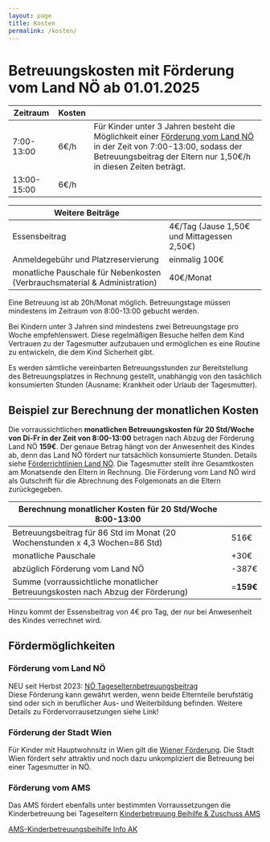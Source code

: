 ```yaml
---
layout: page
title: Kosten
permalink: /kosten/
---
```


# Betreuungskosten mit Förderung vom Land NÖ ab 01.01.2025

|Zeitraum      |Kosten  ||
| ----------- | ----------- |----|
| 7:00-13:00      | 6€/h       |Für Kinder unter 3 Jahren besteht die Möglichkeit einer  [Förderung vom Land NÖ](https://noe.gv.at/noe/Kinderbetreuung/RL_NOeTageselternBetreuBeitrag_Okt24_k1.pdf) in der Zeit von 7:00-13:00, sodass der Betreuungsbeitrag der Eltern nur 1,50€/h in diesen Zeiten beträgt.
| 13:00-15:00  | 6€/h       |



| Weitere Beiträge |  |
| ----------- | ----------- |
| Essensbeitrag | 4€/Tag (Jause 1,50€ und Mittagessen 2,50€) |
|Anmeldegebühr und Platzreservierung|einmalig 100€|
| monatliche Pauschale für Nebenkosten (Verbrauchsmaterial & Administration) | 40€/Monat |

Eine Betreuung ist ab 20h/Monat möglich. Betreuungstage müssen mindestens im Zeitraum von 8:00-13:00 gebucht werden.

Bei Kindern unter 3 Jahren sind mindestens zwei Betreuungstage pro Woche empfehlenswert. Diese regelmäßigen Besuche helfen dem Kind Vertrauen zu der Tagesmutter aufzubauen und ermöglichen es eine Routine zu entwickeln, die dem Kind Sicherheit gibt.

Es werden sämtliche vereinbarten Betreuungsstunden zur Bereitstellung des Betreuungsplatzes in Rechnung gestellt, unabhängig von den tasächlich konsumierten Stunden (Ausname: Krankheit oder Urlaub der Tagesmutter). 

## Beispiel zur Berechnung der monatlichen Kosten

Die vorraussichtlichen **monatlichen Betreuungskosten für 20 Std/Woche von Di-Fr in der Zeit von 8:00-13:00** betragen nach Abzug der Förderung Land NÖ **159€**. Der genaue Betrag hängt von der Anwesenheit des Kindes ab, denn das Land NÖ fördert nur tatsächlich konsumierte Stunden. Details siehe [Förderrichtlinien Land NÖ](https://www.noe.gv.at/noe/Kinderbetreuung/RL_NOe_Tageselternbetreuungsbeitrag.pdf).
Die Tagesmutter stellt ihre Gesamtkosten am Monatsende den Eltern in Rechnung. Die Förderung vom Land NÖ wird als Gutschrift für die Abrechnung des Folgemonats an die Eltern zurückgegeben.

| Berechnung monatlicher Kosten für 20 Std/Woche 8:00-13:00  |  |
|---|---|
| Betreuungsbeitrag für 86 Std im Monat (20 Wochenstunden x 4,3 Wochen=86 Std) | 516€ |
| monatliche Pauschale  |+30€  |
| abzüglich Förderung vom Land NÖ | -387€|  
| Summe (vorraussichtliche monatlicher Betreuungskosten nach Abzug der Förderung)| =**159€** |


Hinzu kommt der Essensbeitrag von 4€ pro Tag, der nur bei Anwesenheit des Kindes verrechnet wird.  
 

## Fördermöglichkeiten

### Förderung vom Land NÖ

NEU seit Herbst 2023: [NÖ Tageselternbetreuungsbeitrag](https://noe.gv.at/noe/Kinderbetreuung/RL_NOeTageselternBetreuBeitrag_Okt24_k1.pdf)  
Diese Förderung kann gewährt werden, wenn beide Elternteile berufstätig sind oder sich in beruflicher Aus- und Weiterbildung befinden. Weitere Details zu Fördervorrausetzungen siehe Link!

### Förderung der Stadt Wien

Für Kinder mit Hauptwohnsitz in Wien gilt die [Wiener Förderung](https://www.wien.gv.at/amtshelfer/kultur/bildung/bildungseinrichtungen/foerderung/ausserhalb-wiens.html). Die Stadt Wien fördert sehr attraktiv und noch dazu unkompliziert die Betreuung bei einer Tagesmutter in NÖ. 

### Förderung vom AMS

Das AMS fördert ebenfalls unter bestimmten Vorraussetzungen die Kinderbetreuung bei Tageseltern [Kinderbetreuung Beihilfe & Zuschuss AMS](https://www.ams.at/arbeitsuchende/karenz-und-wiedereinstieg/so-unterstuetzen-wir-ihren-wiedereinstieg/kinderbetreuungs-beihilfe-)

[AMS-Kinderbetreuungsbeihilfe Info AK](https://www.arbeiterkammer.at/beratung/berufundfamilie/BeihilfenundFoerderung/AMS-Kinderbetreuungsbeihilfe.html)